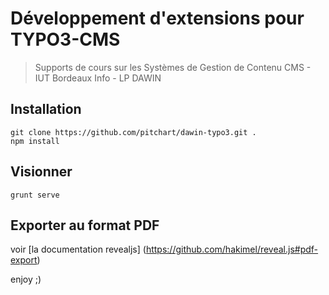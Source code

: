 # Développement d'extensions pour TYPO3-CMS
> Supports de cours sur les Systèmes de Gestion de Contenu CMS - IUT Bordeaux Info - LP DAWIN

## Installation
    git clone https://github.com/pitchart/dawin-typo3.git .
    npm install

## Visionner
    grunt serve

## Exporter au format PDF
voir [la documentation revealjs] (https://github.com/hakimel/reveal.js#pdf-export)


enjoy ;)
